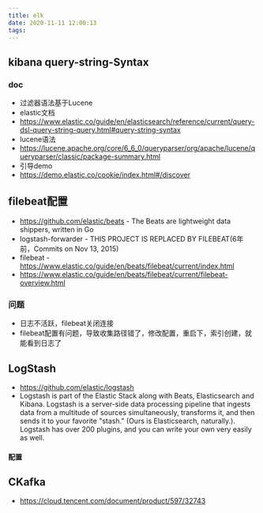 ```yaml
---
title: elk
date: 2020-11-11 12:00:13
tags:
---
```

## kibana query-string-Syntax
### doc
- 过滤器语法基于Lucene
- elastic文档
- https://www.elastic.co/guide/en/elasticsearch/reference/current/query-dsl-query-string-query.html#query-string-syntax
- lucene语法
- https://lucene.apache.org/core/6_6_0/queryparser/org/apache/lucene/queryparser/classic/package-summary.html
- 引导demo
- https://demo.elastic.co/cookie/index.html#/discover

## filebeat配置

- https://github.com/elastic/beats - The Beats are lightweight data shippers, written in Go
- logstash-forwarder - THIS PROJECT IS REPLACED BY FILEBEAT(6年前，Commits on Nov 13, 2015)
- filebeat - https://www.elastic.co/guide/en/beats/filebeat/current/index.html
- https://www.elastic.co/guide/en/beats/filebeat/current/filebeat-overview.html

### 问题
- 日志不活跃，filebeat关闭连接
- filebeat配置有问题，导致收集路径错了，修改配置，重启下，索引创建，就能看到日志了

## LogStash
- https://github.com/elastic/logstash
- Logstash is part of the Elastic Stack along with Beats, Elasticsearch and Kibana. Logstash is a server-side data processing pipeline that ingests data from a multitude of sources simultaneously, transforms it, and then sends it to your favorite "stash." (Ours is Elasticsearch, naturally.). Logstash has over 200 plugins, and you can write your own very easily as well.

#### 配置


## CKafka
- https://cloud.tencent.com/document/product/597/32743